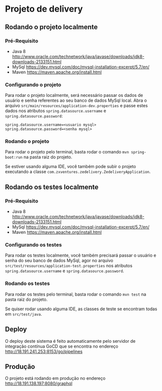 # Projeto de delivery

## Rodando o projeto localmente

### Pré-Requisito

* Java 8 <http://www.oracle.com/technetwork/java/javase/downloads/jdk8-downloads-2133151.html>
* MySql <https://dev.mysql.com/doc/mysql-installation-excerpt/5.7/en/>
* Maven <https://maven.apache.org/install.html>

### Configurando o projeto

Para rodar o projeto localmente, será necessário passar os dados de usuário e senha referentes ao seu banco de dados MySql local. Abra o arquivo `src/main/resources/application-dev.properties` e passe estes dados nos atributos `spring.datasource.username` e `spring.datasource.password`:

```
spring.datasource.username=<usuario mysql>
spring.datasource.password=<senha mysql>
```

### Rodando o projeto

Para rodar o projeto pelo terminal, basta rodar o comando `mvn spring-boot:run` na pasta raiz do projeto.

Se estiver usando alguma IDE, você também pode subir o projeto executando a classe `com.zxventures.zedelivery.ZedeliveryApplication`.

## Rodando os testes localmente

### Pré-Requisito

* Java 8 <http://www.oracle.com/technetwork/java/javase/downloads/jdk8-downloads-2133151.html>
* MySql <https://dev.mysql.com/doc/mysql-installation-excerpt/5.7/en/>
* Maven <https://maven.apache.org/install.html>

### Configurando os testes

Para rodar os testes localmente, você também precisará passar o usuário e senha do seu banco de dados MySql, agor no arquivo `src/test/resources/application-test.properties` nos atributos `spring.datasource.username` e `spring.datasource.password`.

### Rodando os testes

Para rodar os testes pelo terminal, basta rodar o comando `mvn test` na pasta raiz do projeto.

Se quiser rodar usando alguma IDE, as classes de teste se encontram todas em `src/test/java`.

## Deploy

O deploy deste sistema é feito automaticamente pelo servidor de integração contínua GoCD que se encontra no endereço <http://18.191.241.253:8153/go/pipelines>

## Produção

O projeto está rodando em produção no endereço <http://18.191.138.197:8080/graphql>